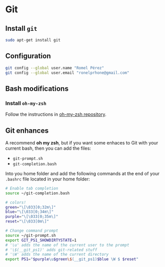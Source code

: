 # Git

## Install `git`

```bash
sudo apt-get install git
```

## Configuration

```bash
git config --global user.name "Romel Pérez"
git config --global user.email "ronelprhone@gmail.com"
```

## Bash modifications

### Install `oh-my-zsh`

Follow the instructions in [oh-my-zsh repository](https://github.com/robbyrussell/oh-my-zsh).

## Git enhances

A recommend **oh my zsh**, but if you want some enhaces to Git with your current bash,
then you can add the files:

- `git-prompt.sh`
- `git-completion.bash`

Into you home folder and add the following commands at the end of your `.bashrc` file
located in your home folder:

```bash
# Enable tab completion
source ~/git-completion.bash

# colors!
green="\[\033[0;32m\]"
blue="\[\033[0;34m\]"
purple="\[\033[0;35m\]"
reset="\[\033[0m\]"

# Change command prompt
source ~/git-prompt.sh
export GIT_PS1_SHOWDIRTYSTATE=1
# '\u' adds the name of the current user to the prompt
# '\$(__git_ps1)' adds git-related stuff
# '\W' adds the name of the current directory
export PS1="$purple\u$green\$(__git_ps1)$blue \W $ $reset"
```
